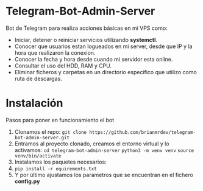 # Telegram-Bot-Admin-Server

Bot de Telegram para realiza acciones básicas en mi VPS como:

 - Iniciar, detener o reiniciar servicios utilizando **systemctl**.
 - Conocer que usuarios estan logueados en mi server, desde que IP y la hora que realizaron la conexion.
 - Conocer la fecha y hora desde cuando mi servidor esta online.
 - Consultar el uso del HDD, RAM y CPU.
 - Eliminar ficheros y carpetas en un directorio especifico que utilizo como ruta de descargas.

# Instalación

Pasos para poner en funcionamiento el bot

 1. Clonamos el repo:
  `git clone https://github.com/brianmrdev/telegram-bot-admin-server.git`
 2. Entramos al proyecto clonado, creamos el entorno virtual y lo activamos:
 `cd telegram-bot-admin-server`
 `python3 -m venv venv`
 `source venv/bin/activate`
 3. Instalamos los paquetes necesarios:
 4. `pip install -r equirements.txt`
 5. Y por último ajustamos los parametros que se encuentran en el fichero **config.py**